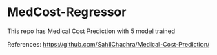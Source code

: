# MedCost-Regressor
This repo has Medical Cost Prediction with 5 model trained

References: https://github.com/SahilChachra/Medical-Cost-Prediction/
